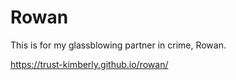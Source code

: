 # Rowan

This is for my glassblowing partner in crime, Rowan.

https://trust-kimberly.github.io/rowan/
